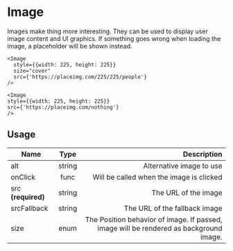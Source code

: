 # Image
Images make thing more interesting. They can be used
to display user image content and UI graphics.
If something goes wrong when loading the image, a placeholder will
be shown instead.

```example
<Image
  style={{width: 225, height: 225}}
  size="cover"
  src={'https://placeimg.com/225/225/people'}
/>
```

```example
<Image
style={{width: 225, height: 225}}
src={'https://placeimg.com/nothing'}
/>
```
## Usage
| Name        | Type           | Description  |
| ----------- |:--------------:| ------------:|
|alt|string|Alternative image to use
|onClick|func|Will be called when the image is clicked
|src **(required)**|string|The URL of the image
|srcFallback|string|The URL of the fallback image
|size|enum|The Position behavior of image. If passed, image will be rendered as background image.
